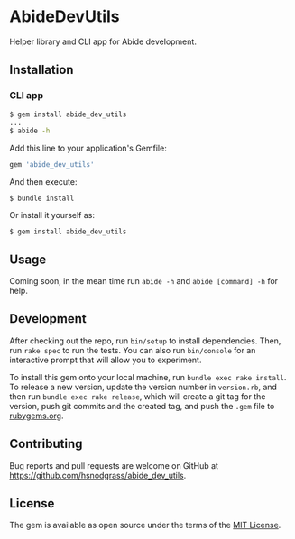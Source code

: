# AbideDevUtils

Helper library and CLI app for Abide development.

## Installation

### CLI app

```sh
$ gem install abide_dev_utils
...
$ abide -h
```

Add this line to your application's Gemfile:

```ruby
gem 'abide_dev_utils'
```

And then execute:

`$ bundle install`

Or install it yourself as:

`$ gem install abide_dev_utils`

## Usage

Coming soon, in the mean time run `abide -h` and `abide [command] -h` for help.

## Development

After checking out the repo, run `bin/setup` to install dependencies. Then, run `rake spec` to run the tests. You can also run `bin/console` for an interactive prompt that will allow you to experiment.

To install this gem onto your local machine, run `bundle exec rake install`. To release a new version, update the version number in `version.rb`, and then run `bundle exec rake release`, which will create a git tag for the version, push git commits and the created tag, and push the `.gem` file to [rubygems.org](https://rubygems.org).

## Contributing

Bug reports and pull requests are welcome on GitHub at https://github.com/hsnodgrass/abide_dev_utils.

## License

The gem is available as open source under the terms of the [MIT License](https://opensource.org/licenses/MIT).
